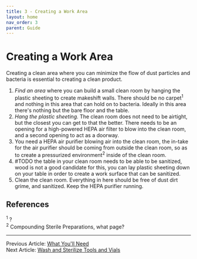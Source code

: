 ```yaml
---
title: 3 - Creating a Work Area
layout: home
nav_order: 3
parent: Guide
---
```


# Creating a Work Area

Creating a clean area where you can minimize the flow of dust particles and bacteria is essential to creating a clean product. 

1. *Find an area* where you can build a small clean room by hanging the plastic sheeting to create makeshift walls. There should be no carpet<sup>1</sup> and nothing in this area that can hold on to bacteria. Ideally in this area there's nothing but the bare floor and the table.
2. *Hang the plastic sheeting.* The clean room does not need to be airtight, but the closest you can get to that the better. There needs to be an opening for a high-powered HEPA air filter to blow into the clean room, and a second opening to act as a doorway.
3. You need a HEPA air purifier blowing air into the clean room, the in-take for the air purifier should be coming from outside the clean room, so as to create a pressurized environment<sup>2</sup> inside of the clean room.
4. #TODO the table in your clean room needs to be able to be sanitized, wood is not a good candidate for this, you can lay plastic sheeting down on your table in order to create a work surface that can be sanitized.
5. Clean the clean room. Everything in here should be free of dust dirt grime, and sanitized. Keep the HEPA purifier running.

## References

<sup>1</sup> ?  
<sup>2</sup> Compounding Sterile Preparations, what page?

---

Previous Article: [What You'll Need](/guides/2_what_you_need)    
Next Article: [Wash and Sterilize Tools and Vials](/guides/4_wash_sterilize)